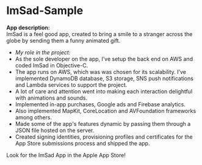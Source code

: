 # ImSad-Sample
<b>App description:</b><br>
ImSad is a feel good app, created to bring a smile to a stranger across the globe by sending them a funny animated gift. 
<ul>
<li><i>My role in the project:</i></li>
<li>As the sole developer on the app, I’ve setup the back end on AWS and coded ImSad in Objective-C.</li>
<li>The app runs on AWS, which was was chosen for its scalability. I’ve implemented DynamoDB database, S3 storage, SNS push notifications and Lambda services to support the project.</li>
<li>A lot of care and attention went into making each interaction delightful with animations and sounds.</li>
<li>Implemented in-app purchases, Google ads and Firebase analytics.</li>
<li>Also implemented MapKit, CoreLocation and AVFoundation frameworks among others.</li>
<li>Made some of the app's features dynamic by passing them through a JSON file hosted on the server.</li>
<li>Created signing identities, provisioning profiles and certificates for the App Store submissions process and shipped the app.</li>
</ul>
<p>
Look for the ImSad App in the Apple App Store!
</p>
